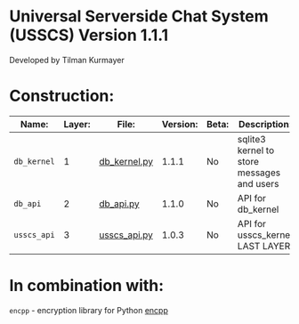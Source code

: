 # Universal Serverside Chat System (USSCS)   Version 1.1.1
Developed by Tilman Kurmayer

# Construction:
| Name: | Layer: | File: | Version: | Beta: | Description: |
|-------|--------|-------|----------|-------|--------------|
|  `db_kernel` | 1 | [db_kernel.py](db_kernel.py) | 1.1.1 | No | sqlite3 kernel to store messages and users |
| `db_api` | 2 | [db_api.py](db_api.py) | 1.1.0 | No | API for db_kernel|
| `usscs_api` | 3 | [usscs_api.py](usscs_api.py) | 1.0.3 | No | API for usscs_kernel LAST LAYER |



# In combination with:
`encpp` - encryption library for Python [encpp](https://github.com/tchello45/encpp) 
